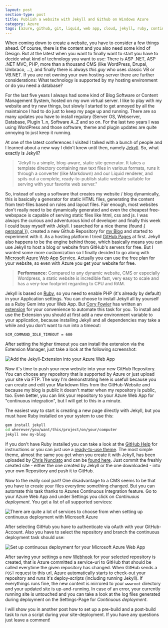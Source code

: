 ```yaml
---
layout: post
section-type: post
title: Publish a website with Jekyll and Github on Windows Azure
category: Azure
tags: [azure, github, git, liquid, web app, cloud, jekyll, ruby, continuous deployment, english]
---
```

When coming down to create a website, you have to consider a few things ahead. Of course, there is the content and you also need some kind of Design. But at the latest when you want to finally want to start you have to decide what kind of technology you want to use: There is ASP .NET, ASP .NET MVC, PHP, more than a thousand CMS (like WordPress, Drupal, Umbraco, ...), and finally there is always *this guy* who uses classic VB or VB.NET. If you are not owning your own hosting-server there are further considerations: What technology is supported by my hosting environment or do you need a database?

For the last five years I always had some kind of Blog Software or Content Management System, hosted on my own virtual server. I like to play with my website and try new things, but slowly I started to get annoyed by all the maintaince I had to do just to keep my page up and running. There are so many updates you have to install regulary (Server OS, Webserver, Database, Plugin 1..n, Software A..Z and so on. For the last two years I was using WordPress and those software, theme and plugin updates are  quite annoying to just keep it running.

At one of the latest conferences I visited I talked with a bunch of people and I learned about a new way I didn't knew until then, namely [Jekyll]. So, what exactly is Jekyll?

> "Jekyll is a simple, blog-aware, static site generator. It takes a template directory containing raw text files in various formats, runs it through a converter (like Markdown) and our Liquid renderer, and spits out a complete, ready-to-publish static website suitable for serving with your favorite web server."

So, instead of using a software that creates my website / blog dynamically, this is basically a generator for static HTML files, generating the content from text-files based on rules and layout files. Fair enough, most websites don't really need to be dynamically generated and even the cheapest free-webspace is capable of serving static files like html, css and js. I was always the curious and adventurous kind of developer and finally this week I could busy myself with Jekyll. I searched for a nice theme (found [{ personal }]), created a new Github Repository for [my Blog] and started to experiment with it. As a hosting platform I tried [GitHub Pages] at first. Jekyll also happens to be the engine behind those, which basically means you can use Jekyll to host a blog or website from GitHub's servers for free. But I wanted some more customization so I finally decided to go along with [Microsoft Azure Web App Service]. Actually you can use the free plan for your website, so even with Azure you get your website for free.

> **Performance:** Compared to any dynamic website, CMS or especially Wordpress, a static website is incredible fast, very easy to scale and has a very-low footprint regarding to CPU and RAM.

Jekyll is based on [Ruby], so you need to enable PHP (it's already by default) in your Application settings. You can choose to install Jekyll all by yourself as a Ruby Gem into your Web App. But [Cory Fowler] has written an [extension] for your convenience to automate this task for you. To install and use the Extension you should at first add a new environment variable to your application, because installing Jekyll and all dependencies may take a while and you don't want to run into a timeout:
```
SCM_COMMAND_IDLE_TIMEOUT = 600
```
After setting the higher timeout you can install the extension via the Extension Manager, just take a look at the following screenshot:

![Add the Jekyll-Extension into your Azure Web App][Extension Manager - Jekyll]

Now it's time to push your new website into your new GitHub Repository. You can choose any repository that is supported by Azure or just upload your site via FTP. The way I'm demonstrating here is usefull because you can create and edit your Markdown files from the GitHub-Website and because my blog is public it doesn't matter when my repository is public, too. Even better, you can link your repository to your Azure Web App for "continuous integration", but I will get to this in a minute.

The easiest way to start is creating a new page directly with Jekyll, but you must have Ruby installed on your system to use this:
```bash
gem install jekyll
cd wherever/you/want/this/project/on/your/computer
jekyll new my-blog
```
If you don't have Ruby installed you can take a look at the [GitHub Help] for instructions or you can just use a [ready-to-use theme]. The most simple theme, almost the same you get when you create it with Jekyll, has been uploaded by [Chris Nunciato] and can be [found here]. Just commit the freshly created site - either the one created by Jekyll or the one downloaded - into your own Repository and push it to GitHub.

Now to the really cool part! One disadvantage to a CMS seems to be that you have to create your files everytime something changed. But you can automate this task thanks to Azures Continuous Integration feature. Go to your Azure Web App and under Settings you click on *Continuous deployment*. You get a list of all supported services:

![There are quite a lot of services to choose from when setting up continuous deployment with Microsoft Azure][Choose Source]

After selecting GitHub you have to authenticate via oAuth with your GitHub-Account. Also you have to select the repository and branch the continuous deployment task should use:

![Set up continuous deployment for your Microsoft Azure Web App][Continuous Deployment]

After saving your settings a new [Webhook] for your selected repository is created, that is Azure committed a service-uri to GitHub that should be called everytime the given repository has changed. When GitHub sends a ```POST``` request to this url, Azure automatically starts to check-out your repository and runs it's deploy-scripts (including running Jekyll). If everythings runs fine, the new content is mirrored to your ```wwwroot``` directory and your updated site is up-and-running. In case of an error, your currently running site is untouched and you can take a look at the log files generated during deployment on the Settings-Page for *Continuous deployment*.

I will show you in another post how to set up a pre-build and a post-build task to run a script during your site-deployment.
If you have any questions just leave a comment!


[Jekyll]:http://jekyllrb.com
[Ruby]:https://en.wikipedia.org/wiki/Ruby_(programming_language)
[{ personal }]:https://github.com/PanosSakkos/personal-jekyll-theme
[my Blog]:https://github.com/Anheledir/anheledir.NET
[GitHub Pages]:https://pages.github.com/
[Microsoft Azure Web App Service]:https://azure.microsoft.com/en-us/services/app-service/web/
[Cory Fowler]:http://blog.syntaxc4.net/
[extension]:https://github.com/SyntaxC4-MSFT/JekyllExtension
[ready-to-use theme]: http://lmbtfy.com/?q=jekyll+themes
[Chris Nunciato]: https://github.com/cnunciato
[found here]: https://github.com/cnunciato/jekyll-starter
[Webhook]: https://developer.github.com/webhooks/
[GitHub Help]: https://help.github.com/articles/setting-up-your-pages-site-locally-with-jekyll/#platform-windows

[Extension Manager - Jekyll]: https://anheledir.blob.core.windows.net/blog/2016-03-01-Choose-extension-Microsoft-Azure.png
[Choose Source]: https://anheledir.blob.core.windows.net/blog/2016-03-01-Choose-source-Microsoft-Azure.png
[Continuous Deployment]: https://anheledir.blob.core.windows.net/blog/2016-03-01-Continuous-Deployment-Microsoft-Azure.png

